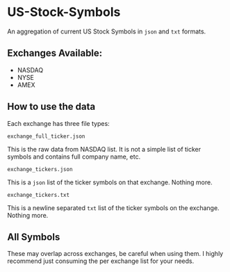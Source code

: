 # US-Stock-Symbols

An aggregation of current US Stock Symbols in `json` and `txt` formats. 
## Exchanges Available:

- NASDAQ
- NYSE
- AMEX


## How to use the data

Each exchange has three file types: 

`exchange_full_ticker.json` 

This is the raw data from NASDAQ list.  It is not a simple list of ticker symbols and contains full company name, etc.

`exchange_tickers.json` 

This is a `json` list of the ticker symbols on that exchange. Nothing more. 

`exchange_tickers.txt` 

This is a newline separated `txt` list of the ticker symbols on the exchange. Nothing more. 
## All Symbols
These may overlap across exchanges, be careful when using them. I highly recommend just consuming the per exchange list for your needs.
